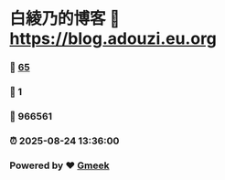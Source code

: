# 白綾乃的博客 :link: https://blog.adouzi.eu.org 
### :page_facing_up: [65](https://blog.adouzi.eu.org/tag.html) 
### :speech_balloon: 1 
### :hibiscus: 966561 
### :alarm_clock: 2025-08-24 13:36:00 
### Powered by :heart: [Gmeek](https://github.com/Meekdai/Gmeek)
